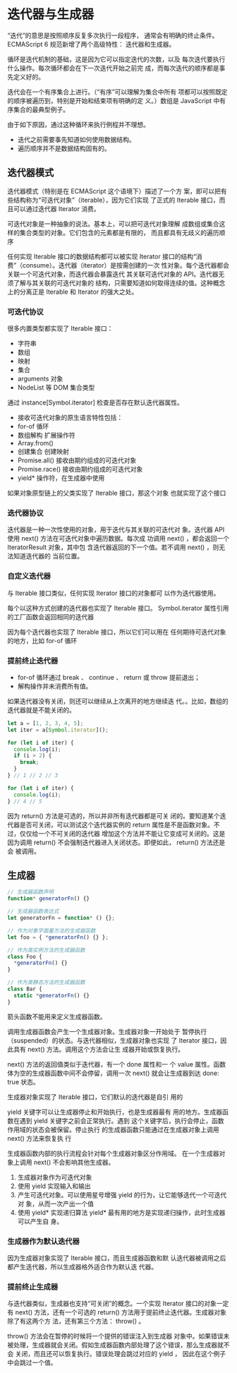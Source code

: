 # 迭代器与生成器

“迭代”的意思是按照顺序反复多次执行一段程序， 通常会有明确的终止条件。ECMAScript 6 规范新增了两个高级特性： 迭代器和生成器。

循环是迭代机制的基础，这是因为它可以指定迭代的次数，以及 每次迭代要执行什么操作。每次循环都会在下一次迭代开始之前完 成，而每次迭代的顺序都是事先定义好的。

迭代会在一个有序集合上进行。（“有序”可以理解为集合中所有 项都可以按照既定的顺序被遍历到，特别是开始和结束项有明确的定 义。）数组是 JavaScript 中有序集合的最典型例子。

由于如下原因，通过这种循环来执行例程并不理想。

- 迭代之前需要事先知道如何使用数据结构。
- 遍历顺序并不是数据结构固有的。

## 迭代器模式

迭代器模式（特别是在 ECMAScript 这个语境下）描述了一个方 案，即可以把有些结构称为“可迭代对象”（iterable），因为它们实现 了正式的 Iterable 接口，而且可以通过迭代器 Iterator 消费。

可迭代对象是一种抽象的说法。基本上，可以把可迭代对象理解 成数组或集合这样的集合类型的对象。它们包含的元素都是有限的， 而且都具有无歧义的遍历顺序

任何实现 Iterable 接口的数据结构都可以被实现 Iterator 接口的结构“消费”（consume）。迭代器（iterator）是按需创建的一次 性对象。每个迭代器都会关联一个可迭代对象，而迭代器会暴露迭代 其关联可迭代对象的 API。迭代器无须了解与其关联的可迭代对象的 结构，只需要知道如何取得连续的值。这种概念上的分离正是 Iterable 和 Iterator 的强大之处。

### 可迭代协议

很多内置类型都实现了 Iterable 接口：

- 字符串
- 数组
- 映射
- 集合
- arguments 对象
- NodeList 等 DOM 集合类型

通过 instance[Symbol.iterator] 检查是否存在默认迭代器属性。

- 接收可迭代对象的原生语言特性包括：
- for-of 循环
- 数组解构 扩展操作符
- Array.from()
- 创建集合 创建映射
- Promise.all() 接收由期约组成的可迭代对象
- Promise.race() 接收由期约组成的可迭代对象
- yield\* 操作符，在生成器中使用

如果对象原型链上的父类实现了 Iterable 接口，那这个对象 也就实现了这个接口

### 迭代器协议

迭代器是一种一次性使用的对象，用于迭代与其关联的可迭代对 象。迭代器 API 使用 next() 方法在可迭代对象中遍历数据。每次成 功调用 next() ，都会返回一个 IteratorResult 对象，其中包 含迭代器返回的下一个值。若不调用 next() ，则无法知道迭代器的 当前位置。

### 自定义迭代器

与 Iterable 接口类似，任何实现 Iterator 接口的对象都可 以作为迭代器使用。

每个以这种方式创建的迭代器也实现了 Iterable 接口。 Symbol.iterator 属性引用的工厂函数会返回相同的迭代器

因为每个迭代器也实现了 Iterable 接口，所以它们可以用在 任何期待可迭代对象的地方，比如 for-of 循环

### 提前终止迭代器

- for-of 循环通过 break 、 continue 、 return 或 throw 提前退出；
- 解构操作并未消费所有值。

如果迭代器没有关闭，则还可以继续从上次离开的地方继续迭 代。。比如，数组的迭代器就是不能关闭的。

```js
let a = [1, 2, 3, 4, 5];
let iter = a[Symbol.iterator]();

for (let i of iter) {
  console.log(i);
  if (i > 2) {
    break;
  }
} // 1 // 2 // 3

for (let i of iter) {
  console.log(i);
} // 4 // 5
```

因为 return() 方法是可选的，所以并非所有迭代器都是可关 闭的。要知道某个迭代器是否可关闭，可以测试这个迭代器实例的 return 属性是不是函数对象。不过，仅仅给一个不可关闭的迭代器 增加这个方法并不能让它变成可关闭的。这是因为调用 return() 不会强制迭代器进入关闭状态。即便如此， return() 方法还是会 被调用。

## 生成器

```js
// 生成器函数声明
function* generatorFn() {}

// 生成器函数表达式
let generatorFn = function* () {};

// 作为对象字面量方法的生成器函数
let foo = { *generatorFn() {} };

// 作为类实例方法的生成器函数
class Foo {
  *generatorFn() {}
}

// 作为类静态方法的生成器函数
class Bar {
  static *generatorFn() {}
}
```

箭头函数不能用来定义生成器函数。

调用生成器函数会产生一个生成器对象。生成器对象一开始处于 暂停执行（suspended）的状态。与迭代器相似，生成器对象也实现 了 Iterator 接口，因此具有 next() 方法。调用这个方法会让生 成器开始或恢复执行。

next() 方法的返回值类似于迭代器，有一个 done 属性和一 个 value 属性。函数体为空的生成器函数中间不会停留，调用一次 next() 就会让生成器到达 done: true 状态。

生成器对象实现了 Iterable 接口，它们默认的迭代器是自引 用的

yield 关键字可以让生成器停止和开始执行，也是生成器最有 用的地方。生成器函数在遇到 yield 关键字之前会正常执行。遇到 这个关键字后，执行会停止，函数作用域的状态会被保留。停止执行 的生成器函数只能通过在生成器对象上调用 next() 方法来恢复执 行

生成器函数内部的执行流程会针对每个生成器对象区分作用域。 在一个生成器对象上调用 next() 不会影响其他生成器。

1. 生成器对象作为可迭代对象
2. 使用 yield 实现输入和输出
3. 产生可迭代对象。可以使用星号增强 yield 的行为，让它能够迭代一个可迭代对 象，从而一次产出一个值
4. 使用 yield* 实现递归算法 yield* 最有用的地方是实现递归操作，此时生成器可以产生自 身。

### 生成器作为默认迭代器

因为生成器对象实现了 Iterable 接口，而且生成器函数和默 认迭代器被调用之后都产生迭代器，所以生成器格外适合作为默认迭 代器。

### 提前终止生成器

与迭代器类似，生成器也支持“可关闭”的概念。一个实现 Iterator 接口的对象一定有 next() 方法，还有一个可选的 return() 方法用于提前终止迭代器。生成器对象除了有这两个方 法，还有第三个方法： throw() 。

throw() 方法会在暂停的时候将一个提供的错误注入到生成器 对象中。如果错误未被处理，生成器就会关闭。假如生成器函数内部处理了这个错误，那么生成器就不会 关闭，而且还可以恢复执行。错误处理会跳过对应的 yield ， 因此在这个例子中会跳过一个值。